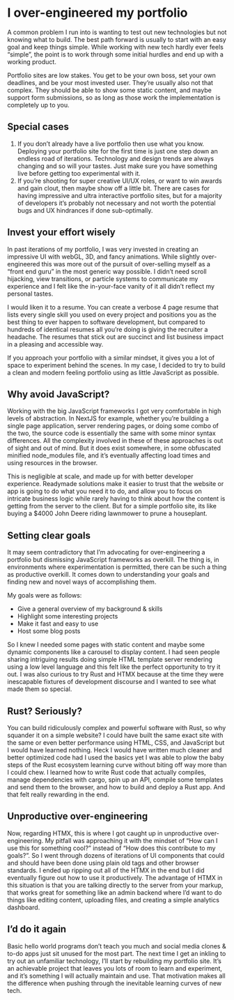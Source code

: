 # I over-engineered my portfolio

A common problem I run into is wanting to test out new technologies but not knowing what to build. The best path forward is usually to start with an easy goal and keep things simple. While working with new tech hardly ever feels “simple”, the point is to work through some initial hurdles and end up with a working product. 

Portfolio sites are low stakes. You get to be your own boss, set your own deadlines, and be your most invested user. They’re usually also not that complex. They should be able to show some static content, and maybe support form submissions, so as long as those work the implementation is completely up to you.

## Special cases

1. If you don’t already have a live portfolio then use what you know. Deploying your portfolio site for the first time is just one step down an endless road of iterations. Technology and design trends are always changing and so will your tastes. Just make sure you have something live before getting too experimental with it.
2. If you’re shooting for super creative UI/UX roles, or want to win awards and gain clout, then maybe show off a little bit. There are cases for having impressive and ultra interactive portfolio sites, but for a majority of developers it’s probably not necessary and not worth the potential bugs and UX hindrances if done sub-optimally.

## Invest your effort wisely

In past iterations of my portfolio, I was very invested in creating an impressive UI with webGL, 3D, and fancy animations. While slightly over-engineered this was more out of the pursuit of over-selling myself as a “front end guru” in the most generic way possible. I didn’t need scroll hijacking, view transitions, or particle systems to communicate my experience and I felt like the in-your-face vanity of it all didn’t reflect my personal tastes.

I would liken it to a resume. You can create a verbose 4 page resume that lists every single skill you used on every project and positions you as the best thing to ever happen to software development, but compared to hundreds of identical resumes all you’re doing is giving the recruiter a headache. The resumes that stick out are succinct and list business impact in a pleasing and accessible way.

If you approach your portfolio with a similar mindset, it gives you a lot of space to experiment behind the scenes. In my case, I decided to try to build a clean and modern feeling portfolio using as little JavaScript as possible.

## Why avoid JavaScript?

Working with the big JavaScript frameworks I got very comfortable in high levels of abstraction. In NextJS for example, whether you’re building a single page application, server rendering pages, or doing some combo of the two, the source code is essentially the same with some minor syntax differences. All the complexity involved in these of these approaches is out of sight and out of mind. But it does exist somewhere, in some obfuscated minified node_modules file, and it’s eventually affecting load times and using resources in the browser.

This is negligible at scale, and made up for with better developer experience. Readymade solutions make it easier to trust that the website or app is going to do what you need it to do, and allow you to focus on intricate business logic while rarely having to think about how the content is getting from the server to the client. But for a simple portfolio site, its like buying a $4000 John Deere riding lawnmower to prune a houseplant. 

## Setting clear goals

It may seem contradictory that I’m advocating for over-engineering a portfolio but dismissing JavaScript frameworks as overkill. The thing is, in environments where experimentation is permitted, there can be such a thing as productive overkill. It comes down to understanding your goals and finding new and novel ways of accomplishing them.

My goals were as follows:

- Give a general overview of my background & skills
- Highlight some interesting projects
- Make it fast and easy to use
- Host some blog posts

So I knew I needed some pages with static content and maybe some dynamic components like a carousel to display content. I had seen people sharing intriguing results doing simple HTML template server rendering using a low level language and this felt like the perfect opportunity to try it out. I was also curious to try Rust and HTMX because at the time they were inescapable fixtures of development discourse and I wanted to see what made them so special. 

## Rust? Seriously?

You can build ridiculously complex and powerful software with Rust, so why squander it on a simple website? I could have built the same exact site with the same or even better performance using HTML, CSS, and JavaScript but I would have learned nothing. Heck I would have written much cleaner and better optimized code had I used the basics yet I was able to plow the baby steps of the Rust ecosystem learning curve without biting off way more than I could chew. I learned how to write Rust code that actually compiles, manage dependencies with cargo, spin up an API, compile some templates and send them to the browser, and how to build and deploy a Rust app. And that felt really rewarding in the end. 

## Unproductive over-engineering

Now, regarding HTMX, this is where I got caught up in unproductive over-engineering. My pitfall was approaching it with the mindset of “How can I use this for something cool?” instead of “How does this contribute to my goals?”. So I went through dozens of iterations of UI components that could and should have been done using plain old <a> tags and other browser standards. I ended up ripping out all of the HTMX in the end but I did eventually figure out how to use it productively. The advantage of HTMX in this situation is that you are talking directly to the server from your markup, that works great for something like an admin backend where I’d want to do things like editing content, uploading files, and creating a simple analytics dashboard.

## I’d do it again

Basic hello world programs don’t teach you much and social media clones & to-do apps just sit unused for the most part. The next time I get an inkling to try out an unfamiliar technology, I’ll start by rebuilding my portfolio site. It’s an achievable project that leaves you lots of room to learn and experiment, and it’s something I will actually maintain and use. That motivation makes all the difference when pushing through the inevitable learning curves of new tech.
